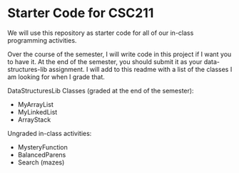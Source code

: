 # Starter Code for CSC211

We will use this repository as starter code for all of our in-class programming activities.

Over the course of the semester, I will write code in this project if I want you to have it. At the end of the semester, you should submit it as your data-structures-lib assignment. I will add to this readme with a list of the classes I am looking for when I grade that.

DataStructuresLib Classes (graded at the end of the semester):
* MyArrayList
* MyLinkedList
* ArrayStack

Ungraded in-class activities:
* MysteryFunction
* BalancedParens
* Search (mazes)
